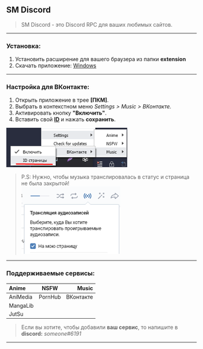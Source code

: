 ## SM Discord
>SM Discord - это Discord RPC для ваших любимых сайтов.

---
### Установка:
1. Установить расширение для вашего браузера из папки **extension**
2. Скачать приложение:
[Windows](https://github.com/DivineGSocketUser/SM-Discord/releases/latest "Windows")
---
### Настройка для ВКонтакте:

1. Открыть приложение в трее **[ПКМ]**.
2. Выбрать в контекстном меню *Settings > Music > ВКонтакте.*
3. Активировать кнопку **"Включить"**.
4. Вставить свой **[ID](http://regvk.com/id/)** и нажать **сохранить**.

![Settings](./images/settings.png)

>P.S: Нужно, чтобы музыка транслировалась в статус и страница не была закрытой!  
![status](./images/status.png)

---

### Поддерживаемые сервисы:
| Anime    |  NSFW   |     Music |
| :------- | :-----: | --------: |
| AniMedia | PornHub | ВКонтакте |
| MangaLib |         |           |
| JutSu    |         |           |

>Если вы хотите, чтобы добавили **ваш сервис**, то напишите в **discord:** *someone#6191*

---